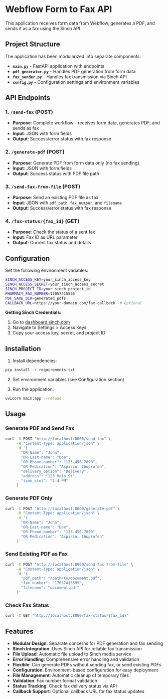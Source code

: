 # Webflow Form to Fax API

This application receives form data from Webflow, generates a PDF, and sends it as a fax using the Sinch API.

## Project Structure

The application has been modularized into separate components:

- **`main.py`** - FastAPI application with endpoints
- **`pdf_generator.py`** - Handles PDF generation from form data
- **`fax_sender.py`** - Handles fax transmission via Sinch API
- **`config.py`** - Configuration settings and environment variables

## API Endpoints

### 1. `/send-fax` (POST)
- **Purpose**: Complete workflow - receives form data, generates PDF, and sends as fax
- **Input**: JSON with form fields
- **Output**: Success/error status with fax response

### 2. `/generate-pdf` (POST)
- **Purpose**: Generate PDF from form data only (no fax sending)
- **Input**: JSON with form fields
- **Output**: Success status with PDF file path

### 3. `/send-fax-from-file` (POST)
- **Purpose**: Send an existing PDF file as fax
- **Input**: JSON with `pdf_path`, `fax_number`, and `filename`
- **Output**: Success/error status with fax response

### 4. `/fax-status/{fax_id}` (GET)
- **Purpose**: Check the status of a sent fax
- **Input**: Fax ID as URL parameter
- **Output**: Current fax status and details

## Configuration

Set the following environment variables:

```bash
SINCH_ACCESS_KEY=your_sinch_access_key
SINCH_ACCESS_SECRET=your_sinch_access_secret
SINCH_PROJECT_ID=your_sinch_project_id
PHARMACY_FAX_NUMBER=17057415595
PDF_SAVE_DIR=generated_pdfs
CALLBACK_URL=https://your-domain.com/fax-callback  # Optional
```

**Getting Sinch Credentials:**
1. Go to [dashboard.sinch.com](https://dashboard.sinch.com)
2. Navigate to Settings > Access Keys
3. Copy your access key, secret, and project ID

## Installation

1. Install dependencies:
```bash
pip install -r requirements.txt
```

2. Set environment variables (see Configuration section)

3. Run the application:
```bash
uvicorn main:app --reload
```

## Usage

### Generate PDF and Send Fax
```bash
curl -X POST "http://localhost:8000/send-fax" \
     -H "Content-Type: application/json" \
     -d '{
       "OR-Name": "John",
       "OR-Last-name": "Doe",
       "OR-Phone-number": "123-456-7890",
       "OR-Medication": "Aspirin, Ibuprofen",
       "delivery_option": "Delivery",
       "address": "123 Main St",
       "time_slot": "2-4 PM"
     }'
```

### Generate PDF Only
```bash
curl -X POST "http://localhost:8000/generate-pdf" \
     -H "Content-Type: application/json" \
     -d '{
       "OR-Name": "John",
       "OR-Last-name": "Doe",
       "OR-Phone-number": "123-456-7890",
       "OR-Medication": "Aspirin, Ibuprofen"
     }'
```

### Send Existing PDF as Fax
```bash
curl -X POST "http://localhost:8000/send-fax-from-file" \
     -H "Content-Type: application/json" \
     -d '{
       "pdf_path": "/path/to/document.pdf",
       "fax_number": "17057415595",
       "filename": "document.pdf"
     }'
```

### Check Fax Status
```bash
curl -X GET "http://localhost:8000/fax-status/{fax_id}"
```

## Features

- **Modular Design**: Separate concerns for PDF generation and fax sending
- **Sinch Integration**: Uses Sinch API for reliable fax transmission
- **File Upload**: Automatic file upload to Sinch media service
- **Error Handling**: Comprehensive error handling and validation
- **Flexible**: Can generate PDFs without sending fax, or send existing PDFs
- **Configuration**: Environment-based configuration for easy deployment
- **File Management**: Automatic cleanup of temporary files
- **Validation**: Fax number format validation
- **Status Tracking**: Check fax delivery status via API
- **Callback Support**: Optional callback URL for fax status updates
